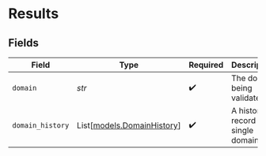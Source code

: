 # Results


## Fields

| Field                                                    | Type                                                     | Required                                                 | Description                                              |
| -------------------------------------------------------- | -------------------------------------------------------- | -------------------------------------------------------- | -------------------------------------------------------- |
| `domain`                                                 | *str*                                                    | :heavy_check_mark:                                       | The domain being validated.                              |
| `domain_history`                                         | List[[models.DomainHistory](../models/domainhistory.md)] | :heavy_check_mark:                                       | A history record for a single domain.                    |